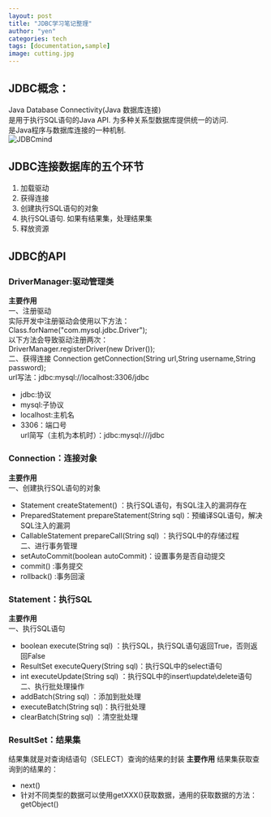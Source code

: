 ```yaml
---
layout: post
title: "JDBC学习笔记整理"
author: "yen"
categories: tech
tags: [documentation,sample]
image: cutting.jpg
---
```

## JDBC概念：  
 Java Database Connectivity(Java 数据库连接)  
 是用于执行SQL语句的Java API. 为多种关系型数据库提供统一的访问.  
 是Java程序与数据库连接的一种机制.  
![JDBCmind](http://on-img.com/chart_image/5aa79685e4b05a5cc2f4f5ec.png)
## JDBC连接数据库的五个环节
 1. 加载驱动
 2. 获得连接
 3. 创建执行SQL语句的对象
 4. 执行SQL语句. 如果有结果集，处理结果集
 5. 释放资源  


## JDBC的API
### DriverManager:驱动管理类
**主要作用**  
 一、注册驱动  
 实际开发中注册驱动会使用以下方法：  
   Class.forName("com.mysql.jdbc.Driver");  
 以下方法会导致驱动注册两次：  
   DriverManager.registerDriver(new Driver());    
 二、获得连接
 Connection getConnection(String url,String username,String password);  
 url写法：jdbc:mysql://localhost:3306/jdbc
   - jdbc:协议  
   - mysql:子协议  
   - localhost:主机名
   - 3306：端口号  
 url简写（主机为本机时）：jdbc:mysql:///jdbc  

### Connection：连接对象
**主要作用**  
 一、创建执行SQL语句的对象  
 - Statement createStatement()                   ：执行SQL语句，有SQL注入的漏洞存在
 - PreparedStatement prepareStatement(String sql)：预编译SQL语句，解决SQL注入的漏洞
 - CallableStatement prepareCall(String sql)     ：执行SQL中的存储过程    
 二、进行事务管理  
 - setAutoCommit(boolean autoCommit)：设置事务是否自动提交
 - commit()                         :事务提交
 - rollback()                       :事务回滚  

### Statement：执行SQL
**主要作用**  
 一、执行SQL语句
 - boolean execute(String sql)       ：执行SQL，执行SQL语句返回True，否则返回False
 - ResultSet executeQuery(String sql)：执行SQL中的select语句
 - int executeUpdate(String sql)     ：执行SQL中的insert\update\delete语句    
 二、执行批处理操作
 - addBatch(String sql)    ：添加到批处理
 - executeBatch(String sql)：执行批处理
 - clearBatch(String sql)  ：清空批处理  

### ResultSet：结果集
 结果集就是对查询结语句（SELECT）查询的结果的封装
**主要作用**
 结果集获取查询到的结果的：
 -  next()
- 针对不同类型的数据可以使用getXXX()获取数据，通用的获取数据的方法：getObject()
